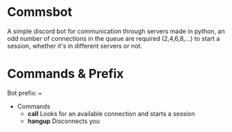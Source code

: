 # Commsbot
A simple discord bot for communication through servers made in python, an odd number of connections in the queue are required (2,4,6,8,...) to start a session, whether it's in different servers or not.

# Commands & Prefix

Bot prefix: ``=``

- Commands
  - **call** Looks for an available connection and starts a session
  - **hangup** Disconnects you
